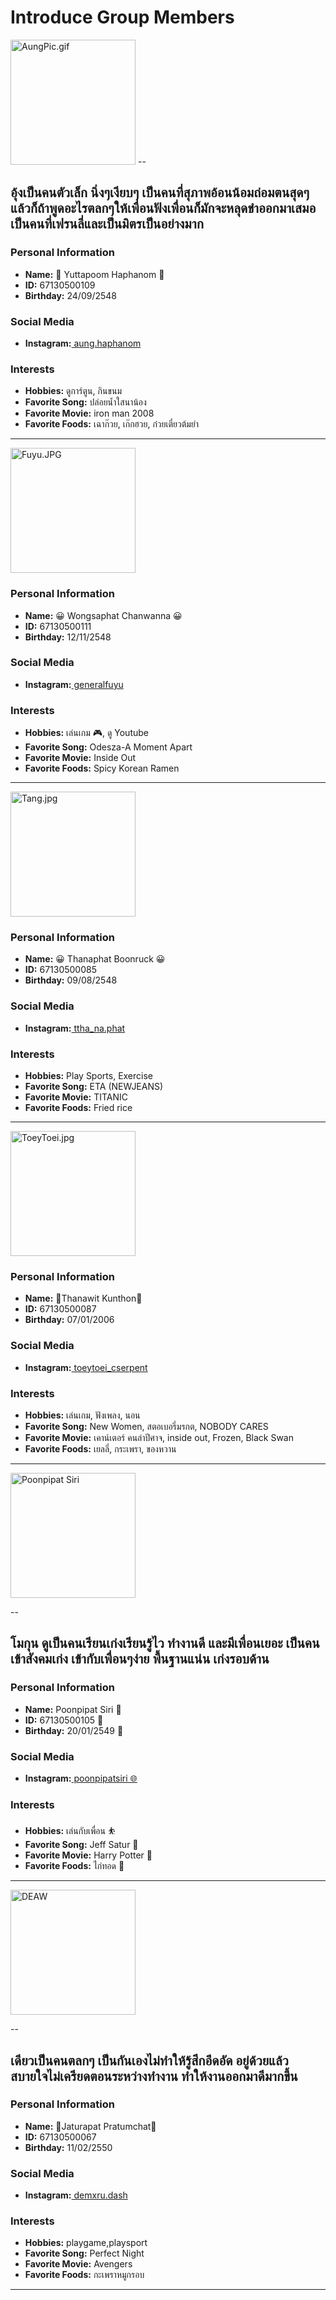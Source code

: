 # Introduce Group Members

<img src="assets/profiles/aung.jpg" width="200" alt="AungPic.gif">
--

## อุ้งเป็นคนตัวเล็ก นิ่งๆเงียบๆ เป็นคนที่สุภาพอ้อนน้อมถ่อมตนสุดๆ แล้วก็ถ้าพูดอะไรตลกๆให้เพื่อนฟังเพื่อนก็มักจะหลุดขำออกมาเสมอ เป็นคนที่เฟรนลี่และเป็นมิตรเป็นอย่างมาก

### Personal Information
- **Name:** 🐢 Yuttapoom Haphanom 🐢
- **ID:** 67130500109
- **Birthday:** 24/09/2548

### Social Media
- **Instagram:**[ aung.haphanom](https://instagram.com/aung.haphanom)

### Interests
- **Hobbies:** ดูการ์ตูน, กินขนม
- **Favorite Song:** ปล่อยน้ำใสนาน้อง
- **Favorite Movie:** iron man 2008
- **Favorite Foods:** เฉาก๊วย, เก๊กฮวย, ก๋วยเตี๋ยวต้มยำ

---

<img src="assets/profiles/Fuyu.JPG" width="200" alt="Fuyu.JPG">

### Personal Information
- **Name:** 😀 Wongsaphat Chanwanna 😀
- **ID:** 67130500111
- **Birthday:** 12/11/2548

### Social Media
- **Instagram:**[ generalfuyu](https://www.instagram.com/generalfuyu)

### Interests
- **Hobbies:** เล่นเกม 🎮, ดู Youtube 
- **Favorite Song:** Odesza-A Moment Apart
- **Favorite Movie:** Inside Out
- **Favorite Foods:** Spicy Korean Ramen

---

<img src="assets/profiles/Tang.jpg" width="200" alt="Tang.jpg">

### Personal Information
- **Name:** 😀 Thanaphat Boonruck 😀
- **ID:** 67130500085
- **Birthday:** 09/08/2548

### Social Media
- **Instagram:**[ ttha_na.phat](https://www.instagram.com/ttha_na.phat/)

### Interests
- **Hobbies:** Play Sports, Exercise
- **Favorite Song:** ETA (NEWJEANS)
- **Favorite Movie:** TITANIC
- **Favorite Foods:** Fried rice

---

<img src="assets/profiles/ToeyToei.jpg" width="200" alt="ToeyToei.jpg">

### Personal Information
- **Name:** 🦋Thanawit Kunthon🦋
- **ID:** 67130500087
- **Birthday:** 07/01/2006

### Social Media
- **Instagram:**[ toeytoei_cserpent](https://instagram.com/toeytoei_cserpent)

### Interests
- **Hobbies:** เล่นเกม, ฟังเพลง, นอน
- **Favorite Song:** New Women, สตอเบอรี่มรกต, NOBODY CARES
- **Favorite Movie:** เคาน์เตอร์ คนล่าปีศาจ, inside out, Frozen, Black Swan
- **Favorite Foods:** เยลลี่, กระเพรา, ของหวาน
  
---

<img src="assets/profiles/MokunPic.jpg" width="200" alt="Poonpipat Siri">

--
## โมกุน ดูเป็นคนเรียนเก่งเรียนรู้ไว ทำงานดี และมีเพื่อนเยอะ เป็นคนเข้าสังคมเก่ง เข้ากับเพื่อนๆง่าย พื้นฐานแน่น เก่งรอบด้าน 

### Personal Information
- **Name:** Poonpipat Siri 🐻
- **ID:** 67130500105 🪪 
- **Birthday:** 20/01/2549 🎂 

### Social Media
- **Instagram:**[ poonpipatsiri 🌐](https://instagram.com/poonpipatsiri)

### Interests
- **Hobbies:** เล่นกับเพื่อน ⛹️
- **Favorite Song:** Jeff Satur 📼 
- **Favorite Movie:** Harry Potter 🍿 
- **Favorite Foods:** ไก่ทอด 🍗 

---

<img src="assets/profiles/DeawPIC.jpg" width="200" alt="DEAW">

--
## เดียวเป็นคนตลกๆ เป็นกันเองไม่ทำให้รู้สึกอึดอัด อยู่ด้วยแล้วสบายใจไม่เครียดตอนระหว่างทำงาน ทำให้งานออกมาดีมากขึ้น

### Personal Information
- **Name:** 🏸Jaturapat Pratumchat🏸
- **ID:** 67130500067
- **Birthday:** 11/02/2550

### Social Media
- **Instagram:**[ demxru.dash](https://instagram.com/demxru.dashx?igsh=cjR$ZWYybW85Y2t3)

### Interests
- **Hobbies:** playgame,playsport
- **Favorite Song:** Perfect Night
- **Favorite Movie:** Avengers
- **Favorite Foods:** กะเพราหมูกรอบ

---
